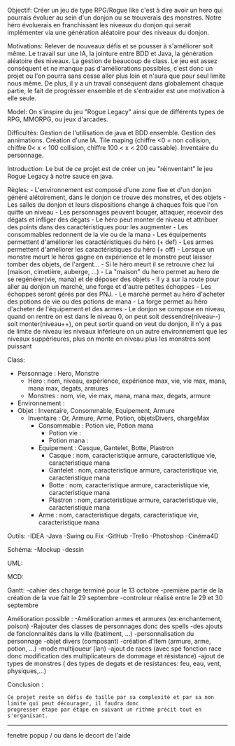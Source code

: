Objectif:
    Créer un jeu de type RPG/Rogue like c'est à dire avoir un hero qui pourrais évoluer au sein d'un donjon ou se
    trouverais des monstres. Notre héro évoluerais en franchissant les niveaux du donjon qui serait implémenter via une génération aléatoire pour des niveaux du donjon.


Motivations:
    Relever de nouveaux défis et se pousser à s'améliorer soit même.
    Le travail sur une IA, la jointure entre BDD et Java, la génération aléatoire des niveaux.
    La gestion de beaucoup de class.
    Le jeu est assez conséquent et ne manque pas d'améliorations possibles, c'est donc un projet ou l'on pourra sans cesse
    aller plus loin et n'aura que pour seul limite nous même.
    De plus, il y a un travail conséquent dans globalement chaque partie, le fait de progrésser ensemble et de s'entraider est
    une motivation à elle seule.


Model:
    On s'inspire du jeu "Rogue Legacy" ainsi que de différents types de RPG, MMORPG, ou jeux d'arcades.

Difficultés:
    Gestion de l'utilisation de java et BDD ensemble.
    Gestion des annimations.
    Création d'une IA.
    Tile maping (chiffre <0 = non collision, chiffre 0< x < 100 collision, chiffre 100 < x < 200 cassable).
    Inventaire du personnage.


Introduction:
    Le but de ce projet est de créer un jeu "réinventant" le jeu Rogue Legacy à notre sauce en java.

Règles:
    - L'environnement est composé d'une zone fixe et d'un donjon généré alétoirement, dans le donjon ce trouve des monstres, et des objets
    - Les salles du donjon et leurs dispositions change à chaques fois que l'on quitte un niveau
    - Les personnages peuvent bouger, attaquer, recevoir des dégats et infliger des dégats
    - Le héro peut monter de niveau et attribuer des points dans des caractéristiques pour les augmenter
    - Les consommables redonnent de la vie ou de la mana
    - Les équipements permettent d'améliorer les caractéristiques du héro (+ def)
    - Les armes permettent d'améliorer les caractéristiques du héro  (+ off)
    - Lorsque un monstre meurt le héros gagne en expérience et le monstre peut laisser tomber des objets, de l'argent...
    - Si le héro meurt il se retrouve chez lui (maison, cimetière, auberge, ...)
    - La "maison" du hero permet au hero de se regénérer(vie, mana) et de déposer des objets
    - Il y a sur la route pour aller au donjon un marché, une forge et d'autre petites échoppes
    - Les échoppes seront gérés par des PNJ.
    - Le marché permet au héro d'acheter des potions de vie ou des potions de mana
    - La forge permet au héro d'acheter de l'équipement et des armes
    - Le donjon se compose en niveau, quand on rentre on est dans le niveau 0, on peut soit dessendre(niveau--) soit monter(niveau++),
            on peut sortir quand on veut du donjon, il n'y a pas de limite de niveau les niveaux inférieure on un autre environnement               que les niveaux suppérieures, plus on monte en niveau plus les monstres sont puissant

Class:
- Personnage : Hero, Monstre
    - Hero : nom, niveau, expérience, expérience max, vie, vie max, mana, mana max, degats, armures
    - Monstres : nom, vie, vie max, mana, mana max, degats, armure
- Environnement :
- Objet : Inventaire, Consommable, Equipement, Armure
    - Inventaire : Or, Armure, Arme, Potion, objetsDivers, chargeMax
        - Consommable : Potion vie, Potion mana
            - Potion vie :
            - Potion mana :
        - Equipement : Casque, Gantelet, Botte, Plastron
            - Casque : nom, caracteristique armure, caracteristique vie, caracteristique mana
            - Gantelet : nom, caracteristique armure, caracteristique vie, caracteristique mana
            - Botte : nom, caracteristique armure, caracteristique vie, caracteristique mana
            - Plastron : nom, caracteristique armure, caracteristique vie, caracteristique mana
        - Arme : nom, caracteristique degats, caracteristique vie, caracteristique mana

Outils:
    -IDEA
    -Java
    -Swing ou Fix
    -GitHub
    -Trello
    -Photoshop
    -Cinéma4D

Schéma:
    -Mockup
    -dessin

UML:


MCD:


Gantt:
    -cahier des charge terminé pour le 13 octobre
    -première partie de la création de la vue fait le 29 septembre
    -controleur réalisé entre le 29 et 30 septembre

Amélioration possible :
    -Amélioration armes et armures (ex:enchantement, poison)
    -Rajouter des classes de personnages donc des spells
    -des ajouts de foncionnalités dans la ville (batiment, ...)
    -personnalisation du personnage
    -objet divers (composant)
    -création d'item (armure, arme, potion, ...)
    -mode multijoueur (lan)
    -ajout de races (avec spé fonction race donc modification des multiplicateurs de dommage et résistance)
    -ajout de types de monstres ( des types de degats et de resistances: feu, eau, vent, physiques,...)

Conclusion :

    Ce projet reste un défis de taille par sa complexité et par sa non limite qui peut décourager, il faudra donc
    progresser étape par étape en suivant un rithme précit tout en s'organisant.

---------------------------------------------------------------------------------------------------------

fenetre popup / ou dans le decort de l'aide

